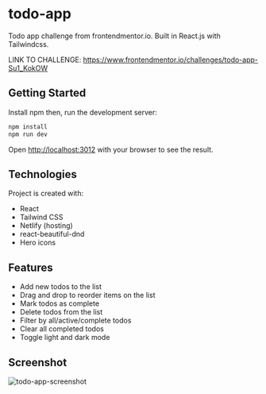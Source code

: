 # todo-app
Todo app challenge from frontendmentor.io. Built in React.js with Tailwindcss.

LINK TO CHALLENGE: https://www.frontendmentor.io/challenges/todo-app-Su1_KokOW

## Getting Started
Install npm
then, run the development server:

```bash
npm install
npm run dev
```
Open [http://localhost:3012](http://localhost:3012) with your browser to see the result.
 
## Technologies

Project is created with:

- React
- Tailwind CSS
- Netlify (hosting)
- react-beautiful-dnd
- Hero icons

## Features

- Add new todos to the list
- Drag and drop to reorder items on the list
- Mark todos as complete
- Delete todos from the list
- Filter by all/active/complete todos
- Clear all completed todos
- Toggle light and dark mode

## Screenshot
![todo-app-screenshot](https://user-images.githubusercontent.com/17027312/149954460-587745a4-517f-4a07-ab86-26ee5bc917b0.png)



